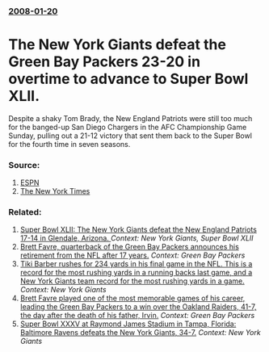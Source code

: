 ### [2008-01-20](/news/2008/01/20/index.md)

#  The New York Giants defeat the Green Bay Packers 23-20 in overtime to advance to Super Bowl XLII. 

Despite a shaky Tom Brady, the New England Patriots were still too much for the banged-up San Diego Chargers in the AFC Championship Game Sunday, pulling out a 21-12 victory that sent them back to the Super Bowl for the fourth time in seven seasons.


### Source:

1. [ESPN](http://sports.espn.go.com/nfl/recap?gameId=280120017)
2. [The New York Times](http://fifthdown.blogs.nytimes.com/2008/01/20/open-thread-giants-at-packers/index.html)

### Related:

1. [ Super Bowl XLII: The New York Giants defeat the New England Patriots 17-14 in Glendale, Arizona. ](/news/2008/02/3/super-bowl-xlii-the-new-york-giants-defeat-the-new-england-patriots-17-14-in-glendale-arizona.md) _Context: New York Giants, Super Bowl XLII_
2. [ Brett Favre, quarterback of the Green Bay Packers announces his retirement from the NFL after 17 years.](/news/2008/03/4/brett-favre-quarterback-of-the-green-bay-packers-announces-his-retirement-from-the-nfl-after-17-years.md) _Context: Green Bay Packers_
3. [ Tiki Barber rushes for 234 yards in his final game in the NFL. This is a record for the most rushing yards in a running backs last game, and a New York Giants team record for the most rushing yards in a game.](/news/2006/12/30/tiki-barber-rushes-for-234-yards-in-his-final-game-in-the-nfl-this-is-a-record-for-the-most-rushing-yards-in-a-running-backs-last-game-an.md) _Context: New York Giants_
4. [ Brett Favre played one of the most memorable games of his career, leading the Green Bay Packers to a win over the Oakland Raiders, 41-7, the day after the death of his father, Irvin.](/news/2003/12/22/brett-favre-played-one-of-the-most-memorable-games-of-his-career-leading-the-green-bay-packers-to-a-win-over-the-oakland-raiders-41-7-th.md) _Context: Green Bay Packers_
5. [ Super Bowl XXXV at Raymond James Stadium in Tampa, Florida: Baltimore Ravens defeats the New York Giants, 34-7.](/news/2001/01/28/super-bowl-xxxv-at-raymond-james-stadium-in-tampa-florida-baltimore-ravens-defeats-the-new-york-giants-34-7.md) _Context: New York Giants_
